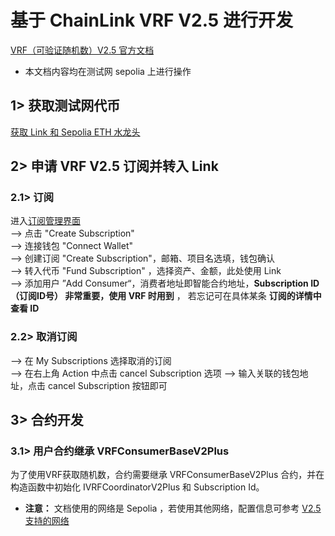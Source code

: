 # 基于 ChainLink VRF V2.5 进行开发  
[VRF（可验证随机数）V2.5 官方文档](https://docs.chain.link/vrf)  

- 本文档内容均在测试网 sepolia 上进行操作

## 1> 获取测试网代币  
[获取 Link 和 Sepolia ETH 水龙头](https://faucets.chain.link/sepolia)  

## 2> 申请 VRF V2.5 订阅并转入 Link  

### 2.1> 订阅  

进入[订阅管理界面](https://vrf.chain.link/)  
--> 点击 "Create Subscription"  
--> 连接钱包 "Connect Wallet"  
--> 创建订阅 "Create Subscription"，邮箱、项目名选填，钱包确认  
--> 转入代币 "Fund Subscription" ，选择资产、金额，此处使用 Link  
--> 添加用户 ”Add Consumer“，消费者地址即智能合约地址，**Subscription ID（订阅ID号） 非常重要，使用 VRF 时用到** ，
    若忘记可在具体某条 **订阅的详情中查看 ID**


### 2.2> 取消订阅  

--> 在 My Subscriptions 选择取消的订阅  
--> 在右上角 Action 中点击 cancel Subscription 选项
--> 输入关联的钱包地址，点击 cancel Subscription 按钮即可  

## 3> 合约开发  

### 3.1> 用户合约继承 VRFConsumerBaseV2Plus

为了使用VRF获取随机数，合约需要继承 VRFConsumerBaseV2Plus 合约，并在构造函数中初始化 IVRFCoordinatorV2Plus 和 Subscription Id。  

- **注意：** 文档使用的网络是 Sepolia ，若使用其他网络，配置信息可参考 [V2.5支持的网络](https://docs.chain.link/vrf/v2-5/supported-networks)
